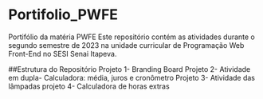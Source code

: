 # Portifolio_PWFE
Portifólio da matéria PWFE
Este repositório contém as atividades durante o segundo semestre de 2023 na unidade curricular de Programação Web Front-End no SESI Senai Itapeva.

##Estrutura do Repositório
Projeto 1- Branding Board
Projeto 2- Atividade em dupla- Calculadora: média, juros e cronômetro
Projeto 3- Atividade das lâmpadas
projeto 4- Calculadora de horas extras
